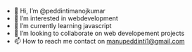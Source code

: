 - 👋 Hi, I’m @peddintimanojkumar
- 👀 I’m interested in webdevelopment
- 🌱 I’m currently learning javascript
- 💞️ I’m looking to collaborate on web developement projects
- 📫 How to reach me contact on manupeddinti1@gmail.com

<!---
peddintimanojkumar/peddintimanojkumar is a ✨ special ✨ repository because its `README.md` (this file) appears on your GitHub profile.
You can click the Preview link to take a look at your changes.
--->
